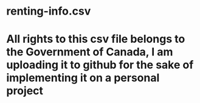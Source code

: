 # renting-info.csv 
# All rights to this csv file belongs to the Government of Canada, I am uploading it to github for the sake of implementing it on a personal project 
